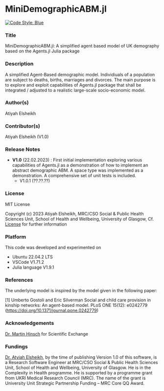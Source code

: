 # MiniDemographicABM.jl 

[![Code Style: Blue](https://img.shields.io/badge/code%20style-blue-4495d1.svg)](https://github.com/invenia/BlueStyle)

### Title 

MiniDemographicABM.jl: A simplified agent based model of UK demography based on the Agents.jl Julia package   

### Description
A simplified Agent-Based demographic model. Individiuals of a population are subject to deaths, births, marriages and divorces. 
The main purpose is to explore and exploit capabilities of Agents.jl package that shall be integrated / adjusted to a realistic large-scale socio-economic model. 

### Author(s) 
Atiyah Elsheikh 

### Contributor(s)  
Atiyah Elsheikh (V1.0)  

### Release Notes 
- **V1.0** (22.02.2023) : First initial implementation exploring various capabilities of Agents.jl as a demonstration of how to implement an abstract demographic ABM. A space type was implemented as a demonstration. A comprehensive set of unit tests is included.  
    - V1.0.1 (??.??.??)

### License

MIT License

Copyright (c) 2023 Atiyah Elsheikh, MRC/CSO Social & Public Health Sciences Unit, School of Health and Wellbeing, University of Glasgow, Cf. [License](https://github.com/MRC-CSO-SPHSU/MiniDemographicABM.jl/blob/master/LICENSE) for further information

### Platform 

This code was developed and experimented on 
- Ubuntu 22.04.2 LTS
- VSCode V1.71.2
- Julia language V1.9.1

### References
The underlying model is inspired by the model given in the following paper:   

[1] Umberto Gostoli and Eric Silverman Social and child care provision in kinship networks: An agent-based model. PLoS ONE 15(12): e0242779 (https://doi.org/10.1371/journal.pone.0242779)

### Acknowledgements  
[Dr. Martin Hinsch](https://www.gla.ac.uk/schools/healthwellbeing/staff/martinhinsch/) for Scientific Exchange

### Fundings 
[Dr. Atyiah Elsheikh](https://www.gla.ac.uk/schools/healthwellbeing/staff/atiyahelsheikh/), by the time of publishing Version 1.0 of this software, is a Research Software Engineer at MRC/CSO Social & Public Health Sciences Unit, School of Health and Wellbeing, University of Glasgow. He is in the Complexity in Health programme. He is supported by a programme grant from UKRI Medical Research Council (MRC). The name of the grant is University Unit Strategic Partnership Funding – MRC Core QQ Award.
